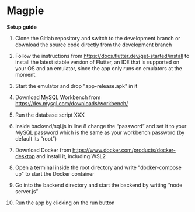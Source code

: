 # Magpie

**Setup guide**

1. Clone the Gitlab repository and switch to the development branch or download the source code directly from the development branch

2. Follow the instructions from https://docs.flutter.dev/get-started/install to install the latest stable version of Flutter, an IDE that is supported on your OS and an emulator, since the app only runs on emulators at the moment.

3. Start the emulator and drop "app-release.apk" in it

4. Download MySQL Workbench from https://dev.mysql.com/downloads/workbench/ 

5. Run the database script XXX

6. Inside backend/sql.js in line 8 change the “password” and set it to your MySQL password which is the same as your workbench password (by default its “root”)

7. Download Docker from https://www.docker.com/products/docker-desktop and install it, including WSL2

8. Open a terminal inside the root directory and write "docker-compose up" to start the Docker container

9. Go into the backend directory and start the backend by writing “node server.js”

10. Run the app by clicking on the run button
